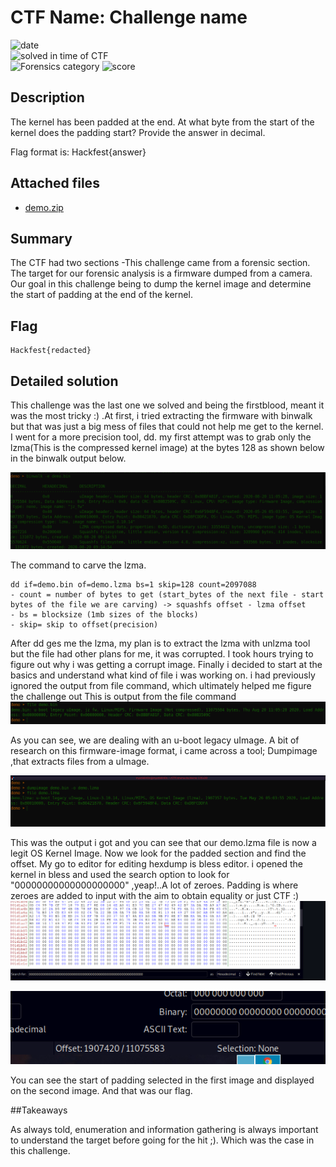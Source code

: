 # CTF Name: Challenge name

![date](https://img.shields.io/badge/date-11.11.2021-brightgreen.svg)  
![solved in time of CTF](https://img.shields.io/badge/solved-in%20time%20of%20CTF-brightgreen.svg)  
![Forensics category](https://img.shields.io/badge/category-Forensics-lightgrey.svg)
![score](https://img.shields.io/badge/score-200-blue.svg)


## Description
The kernel has been padded at the end. At what byte from the start of the kernel does the padding start? Provide the answer in decimal.

Flag format is: Hackfest{answer}
## Attached files
- [demo.zip](../files/demo.zip)

## Summary
The CTF had two sections -This challenge came from a forensic section. The target for our forensic analysis is a firmware dumped from a camera. Our goal in this challenge being to dump the kernel image and determine the start of padding at the end of the kernel.
## Flag
```
Hackfest{redacted}

```

## Detailed solution
This challenge was the last one we solved and being the firstblood, meant it was the most tricky :) .At first, i tried extracting the firmware with binwalk but that was just a big mess of files that could not help me get to the kernel. I went for a more precision tool, dd.
my first attempt was to grab only the lzma(This is the compressed kernel image) at the bytes 128 as shown below in the binwalk output below.
 
![image info](./files/demo.png)

The command to carve the lzma.
```
dd if=demo.bin of=demo.lzma bs=1 skip=128 count=2097088
- count = number of bytes to get (start_bytes of the next file - start bytes of the file we are carving) -> squashfs offset - lzma offset
- bs = blocksize (1mb sizes of the blocks)  
- skip= skip to offset(precision)

```
After dd ges me the lzma, my plan is to extract the lzma with unlzma tool but the file had other plans for me, it was corrupted.
I took hours trying to figure out why i was getting a corrupt image.
Finally i decided to start at the basics and understand what kind of file i was working on. i had previously ignored the output from file command, which ultimately helped me figure the challenge out
This is output from the file command
![image_info](./files/file.png)

As you can see, we are dealing with an u-boot legacy uImage. A bit of research on this firmware-image format, i came across a tool; Dumpimage ,that extracts files from a uImage.

![image_info](./files/dumpimage.png)

This was the output i got and you can see that our demo.lzma file is now a legit OS Kernel Image. Now we look for the padded section and find the offset. My go to editor for editing hexdump is bless editor. i opened the kernel in bless and used the search option to look for "00000000000000000000" ,yeap!..A lot of zeroes. Padding is where zeroes are added to input with the aim to obtain equality or just CTF :)
![image_info](./files/bless.png)

![image_info](./files/offset.png)

You can see the start of padding selected in the first image and displayed on the second image. And that was our flag.

##Takeaways

As always told, enumeration and information gathering is always important to understand the target before going for the hit ;). Which was the case in this challenge.
